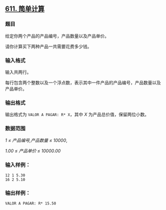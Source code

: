 ## [611. 简单计算](https://www.acwing.com/problem/content/613/)

### 题目

给定你两个产品的产品编号，产品数量以及产品单价。

请你计算买下两种产品一共需要花费多少钱。

### 输入格式

输入共两行。

每行包含两个整数以及一个浮点数，表示其中一件产品的产品编号，产品数量以及产品单价。

### 输出格式

输出格式为 `VALOR A PAGAR: R* X`，其中 *X* 为产品总价值，保留两位小数。

### 数据范围

*1 ≤ 产品编号,产品数量 ≤ 10000*,

*1.00 ≤ 产品单价 ≤ 10000.00*

### 输入样例：

```
12 1 5.30
16 2 5.10
```

### 输出样例：

```
VALOR A PAGAR: R* 15.50
```
